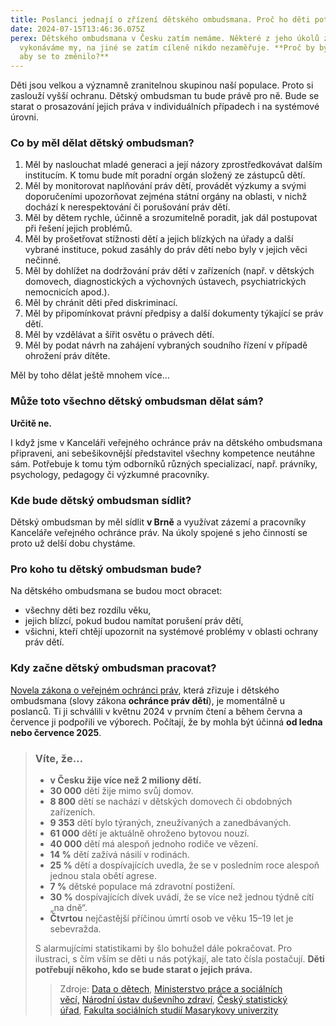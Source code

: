 ```yaml
---
title: Poslanci jednají o zřízení dětského ombudsmana. Proč ho děti potřebují?
date: 2024-07-15T13:46:36.075Z
perex: Dětského ombudsmana v Česku zatím nemáme. Některé z jeho úkolů zatím
  vykonáváme my, na jiné se zatím cíleně nikdo nezaměřuje. **Proč by bylo dobré,
  aby se to změnilo?**
---
```

Děti jsou velkou a významně zranitelnou skupinou naší populace. Proto si zaslouží vyšší ochranu. Dětský ombudsman tu bude právě pro ně. Bude se starat o prosazování jejich práva v individuálních případech i na systémové úrovni.

### Co by měl dělat dětský ombudsman?

1. Měl by naslouchat mladé generaci a její názory zprostředkovávat dalším institucím. K tomu bude mít poradní orgán složený ze zástupců dětí.
2. Měl by monitorovat naplňování práv dětí, provádět výzkumy a svými doporučeními upozorňovat zejména státní orgány na oblasti, v nichž dochází k nerespektování či porušování práv dětí.
3. Měl by dětem rychle, účinně a srozumitelně poradit, jak dál postupovat při řešení jejich problémů.
4. Měl by prošetřovat stížnosti dětí a jejich blízkých na úřady a další vybrané instituce, pokud zasáhly do práv dětí nebo byly v jejich věci nečinné.
5. Měl by dohlížet na dodržování práv dětí v zařízeních (např. v dětských domovech, diagnostických a výchovných ústavech, psychiatrických nemocnicích apod.).
6. Měl by chránit děti před diskriminací.
7. Měl by připomínkovat právní předpisy a další dokumenty týkající se práv dětí.
8. Měl by vzdělávat a šířit osvětu o právech dětí.
9. Měl by podat návrh na zahájení vybraných soudního řízení v případě ohrožení práv dítěte.

Měl by toho dělat ještě mnohem více…

### Může toto všechno dětský ombudsman dělat sám?

**Určitě ne.**

I když jsme v Kanceláři veřejného ochránce práv na dětského ombudsmana připraveni, ani sebešikovnější představitel všechny kompetence neutáhne sám. Potřebuje k tomu tým odborníků různých specializací, např. právníky, psychology, pedagogy či výzkumné pracovníky.

### Kde bude dětský ombudsman sídlit?

Dětský ombudsman by měl sídlit **v Brně** a využívat zázemí a pracovníky Kanceláře veřejného ochránce práv. Na úkoly spojené s jeho činností se proto už delší dobu chystáme.

### Pro koho tu dětský ombudsman bude?

Na dětského ombudsmana se budou moct obracet:

* všechny děti bez rozdílu věku,
* jejich blízcí, pokud budou namítat porušení práv dětí,
* všichni, kteří chtějí upozornit na systémové problémy v oblasti ochrany práv dětí.

### Kdy začne dětský ombudsman pracovat?

[Novela zákona o veřejném ochránci práv](https://www.psp.cz/sqw/historie.sqw?o=9&T=688), která zřizuje i dětského ombudsmana (slovy zákona **ochránce práv dětí**), je momentálně u poslanců. Ti ji schválili v květnu 2024 v prvním čtení a během června a července ji podpořili ve výborech. Počítají, že by mohla být účinná **od ledna nebo července 2025**.

> ### Víte, že…
>
> * **v Česku žije více než 2 miliony dětí.**
> * **30 000** dětí žije mimo svůj domov.
> * **8 800** dětí se nachází v dětských domovech či obdobných zařízeních.
> * **9 353** dětí bylo týraných, zneužívaných a zanedbávaných.
> * **61 000** dětí je aktuálně ohroženo bytovou nouzí.
> * **40 000** dětí má alespoň jednoho rodiče ve vězení.
> * **14 %** dětí zažívá násilí v rodinách.
> * **25 %** dětí a dospívajících uvedla, že se v posledním roce alespoň jednou stala obětí agrese.
> * **7 %** dětské populace má zdravotní postižení.
> * **30 %** dospívajících dívek uvádí, že se více než jednou týdně cítí „na dně“.
> * **Čtvrtou** nejčastější příčinou úmrtí osob ve věku 15–19 let je sebevražda.
>
> S alarmujícími statistikami by šlo bohužel dále pokračovat. Pro ilustraci, s čím vším se děti u nás potýkají, ale tato čísla postačují. **Děti potřebují někoho, kdo se bude starat o jejich práva.**
>
> > Zdroje: [Data o dětech](https://dataodetech.cz/display/22), [Ministerstvo práce a sociálních věcí,](https://www.mpsv.cz/statistiky-1) [Národní ústav duševního zdraví](https://dzda.cz/), [Český statistický úřad](https://csu.gov.cz/produkty/deti-se-zdravotnim-postizenim-a-osoby-se-zdravotnim-postizenim-zijici-mimo-soukrome-domacnosti-2017-2018), [Fakulta sociálních studií Masarykovy univerzity](https://irtis.muni.cz/media/3137006/eu_kids_online_report_2018_cz_main.pdf)